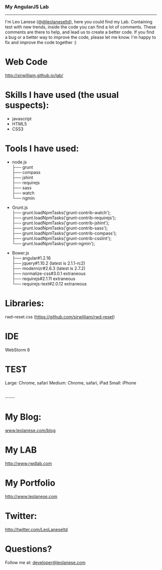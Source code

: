 ### My AngularJS Lab
------

I'm Leo Lanese (@<a href="http://twitter.com/@leolaneseltd">@leolaneseltd</a>), here you could find my Lab.
Containing test with new trends, inside the code you can find a lot of comments.
These comments are there to help, and lead us to create a better code.
If you find a bug or a better way to improve the code, please let me know. I'm happy to fix and improve the
code together :)

# Web Code
<a href="http://sirwilliam.github.io/lab/">http://sirwilliam.github.io/lab/</a>

# Skills  I have used (the usual suspects):
- javascript<br>
- HTML5<br>
- CSS3<br>

# Tools I have used:
- node.js<br>
├── grunt<br>
├── compass<br>
├── jshint<br>
├── requirejs<br>
├── sass<br>
├── watch<br>
└── ngmin<br>


- Grunt.js<br>
├── grunt.loadNpmTasks('grunt-contrib-watch');<br>
├── grunt.loadNpmTasks('grunt-contrib-requirejs');<br>
├── grunt.loadNpmTasks('grunt-contrib-jshint');<br>
├── grunt.loadNpmTasks('grunt-contrib-sass');<br>
├── grunt.loadNpmTasks('grunt-contrib-compass');<br>
├── grunt.loadNpmTasks('grunt-contrib-csslint');<br>
└── grunt.loadNpmTasks('grunt-ngmin');<br>


- Bower.js<br>
├── angular#1.2.16<br>
├── jquery#1.10.2 (latest is 2.1.1-rc2)<br>
├── modernizr#2.6.3 (latest is 2.7.2)<br>
├── normalize-css#3.0.1 extraneous<br>
├── requirejs#2.1.11 extraneous<br>
└── requirejs-text#2.0.12 extraneous<br>


# Libraries:
rwd-reset.css (https://github.com/sirwilliam/rwd-reset)


# IDE
WebStorm 8


# TEST
Large: Chrome, safari
Medium: Chrome, safari, iPad
Small: iPhone


<br>
-----

# My Blog:
<a href="www.leolanese.com/blog">www.leolanese.com/blog</a>

# My LAB
<a href="http://www.rwdlab.com">http://www.rwdlab.com</a>

# My Portfolio
<a href="http://www.leolanese.com">http://www.leolanese.com</a>

# Twitter:
<a href="http://twitter.com/LeoLaneseltd">http://twitter.com/LeoLaneseltd</a>

# Questions?
Follow me at: <a href="mail:to">developer@leolanese.com</a>